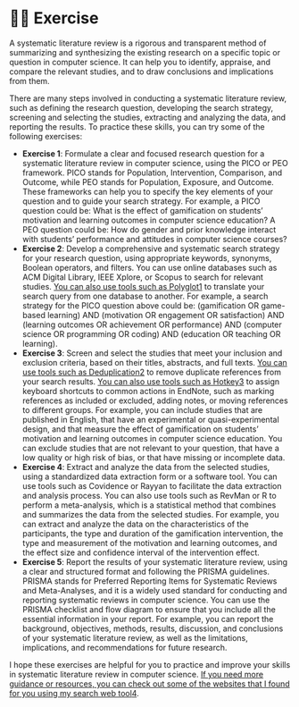 # 👨‍🌾 Exercise

A systematic literature review is a rigorous and transparent method of summarizing and synthesizing the existing research on a specific topic or question in computer science. It can help you to identify, appraise, and compare the relevant studies, and to draw conclusions and implications from them.

There are many steps involved in conducting a systematic literature review, such as defining the research question, developing the search strategy, screening and selecting the studies, extracting and analyzing the data, and reporting the results. To practice these skills, you can try some of the following exercises:

* **Exercise 1**: Formulate a clear and focused research question for a systematic literature review in computer science, using the PICO or PEO framework. PICO stands for Population, Intervention, Comparison, and Outcome, while PEO stands for Population, Exposure, and Outcome. These frameworks can help you to specify the key elements of your question and to guide your search strategy. For example, a PICO question could be: What is the effect of gamification on students’ motivation and learning outcomes in computer science education? A PEO question could be: How do gender and prior knowledge interact with students’ performance and attitudes in computer science courses?
* **Exercise 2**: Develop a comprehensive and systematic search strategy for your research question, using appropriate keywords, synonyms, Boolean operators, and filters. You can use online databases such as ACM Digital Library, IEEE Xplore, or Scopus to search for relevant studies. [You can also use tools such as Polyglot](https://research.idi.ntnu.no/aimasters/files/SLR\_HowTo2018.pdf)[1](https://research.idi.ntnu.no/aimasters/files/SLR\_HowTo2018.pdf) to translate your search query from one database to another. For example, a search strategy for the PICO question above could be: (gamification OR game-based learning) AND (motivation OR engagement OR satisfaction) AND (learning outcomes OR achievement OR performance) AND (computer science OR programming OR coding) AND (education OR teaching OR learning).
* **Exercise 3**: Screen and select the studies that meet your inclusion and exclusion criteria, based on their titles, abstracts, and full texts. [You can use tools such as Deduplication](https://research.idi.ntnu.no/aimasters/files/SLR\_HowTo2018.pdf)[2](https://link.springer.com/article/10.1007/s10639-022-10915-x) to remove duplicate references from your search results. [You can also use tools such as Hotkey](https://research.idi.ntnu.no/aimasters/files/SLR\_HowTo2018.pdf)[3](https://www.udemy.com/course/systematic-literature-review-a-practical-guide/) to assign keyboard shortcuts to common actions in EndNote, such as marking references as included or excluded, adding notes, or moving references to different groups. For example, you can include studies that are published in English, that have an experimental or quasi-experimental design, and that measure the effect of gamification on students’ motivation and learning outcomes in computer science education. You can exclude studies that are not relevant to your question, that have a low quality or high risk of bias, or that have missing or incomplete data.
* **Exercise 4**: Extract and analyze the data from the selected studies, using a standardized data extraction form or a software tool. You can use tools such as Covidence or Rayyan to facilitate the data extraction and analysis process. You can also use tools such as RevMan or R to perform a meta-analysis, which is a statistical method that combines and summarizes the data from the selected studies. For example, you can extract and analyze the data on the characteristics of the participants, the type and duration of the gamification intervention, the type and measurement of the motivation and learning outcomes, and the effect size and confidence interval of the intervention effect.
* **Exercise 5**: Report the results of your systematic literature review, using a clear and structured format and following the PRISMA guidelines. PRISMA stands for Preferred Reporting Items for Systematic Reviews and Meta-Analyses, and it is a widely used standard for conducting and reporting systematic reviews in computer science. You can use the PRISMA checklist and flow diagram to ensure that you include all the essential information in your report. For example, you can report the background, objectives, methods, results, discussion, and conclusions of your systematic literature review, as well as the limitations, implications, and recommendations for future research.

I hope these exercises are helpful for you to practice and improve your skills in systematic literature review in computer science. [If you need more guidance or resources, you can check out some of the websites that I found for you using my search web tool](https://hal.science/hal-01574600/document)[4](https://hal.science/hal-01574600/document).&#x20;
